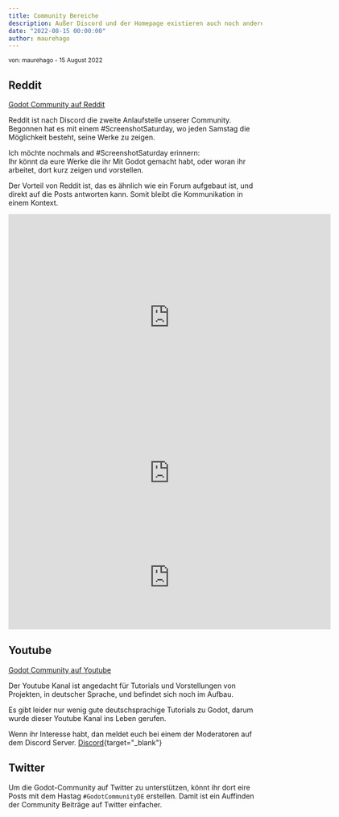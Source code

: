 ```yaml
---
title: Community Bereiche
description: Außer Discord und der Homepage existieren auch noch andere Medien in denen unsere Community vertreten ist.
date: "2022-08-15 00:00:00"
author: maurehago
---
```


<sup>von: maurehago - 15 August 2022</sup>

## Reddit
[Godot Community auf Reddit](https://www.reddit.com/r/GodotCommunityDE/)

Reddit ist nach Discord die zweite Anlaufstelle unserer Community.
Begonnen hat es mit einem #ScreenshotSaturday, wo jeden Samstag die Möglichkeit besteht, seine Werke zu zeigen.

Ich möchte nochmals and #ScreenshotSaturday erinnern:  
Ihr könnt da eure Werke die ihr Mit Godot gemacht habt, oder woran ihr arbeitet, dort kurz zeigen und vorstellen.

Der Vorteil von Reddit ist, das es ähnlich wie ein Forum aufgebaut ist, und direkt auf die Posts antworten kann.
Somit bleibt die Kommunikation in einem Kontext.

<iframe id="reddit-embed" src="https://www.redditmedia.com/r/GodotCommunityDE/comments/tsf6e2/habe_ein_wenig_mit_godot_4_rumgespielt_d/?ref_source=embed&amp;ref=share&amp;embed=true" sandbox="allow-scripts allow-same-origin allow-popups" style="border: none;" height="410" width="640" scrolling="no"></iframe>

<iframe id="reddit-embed" src="https://www.redditmedia.com/r/GodotCommunityDE/comments/v2k2ll/tutorial_websocketmultiplayer_mit_godot/?ref_source=embed&amp;ref=share&amp;embed=true" sandbox="allow-scripts allow-same-origin allow-popups" style="border: none;" height="207" width="640" scrolling="no"></iframe>

<iframe id="reddit-embed" src="https://www.redditmedia.com/r/GodotCommunityDE/comments/qe39u3/lowmaterial_design_test_mit_mulimeshes/?ref_source=embed&amp;ref=share&amp;embed=true" sandbox="allow-scripts allow-same-origin allow-popups" style="border: none;" height="207" width="640" scrolling="no"></iframe>


## Youtube
[Godot Community auf Youtube](https://www.youtube.com/channel/UCB67N-SEJkfbJ1OoSkkaWvw)

Der Youtube Kanal ist angedacht für Tutorials und Vorstellungen von Projekten, in deutscher Sprache,
und befindet sich noch im Aufbau.

Es gibt leider nur wenig gute deutschsprachige Tutorials zu Godot, darum wurde dieser Youtube Kanal ins Leben gerufen.

Wenn ihr Interesse habt, dan meldet euch bei einem der Moderatoren auf dem Discord Server.
[Discord](https://discord.gg/fJqxPZQ){target="_blank"}

## Twitter
Um die Godot-Community auf Twitter zu unterstützen, könnt ihr dort eire Posts mit dem Hastag `#GodotCommunityDE` erstellen.
Damit ist ein Auffinden der Community Beiträge auf Twitter einfacher.
